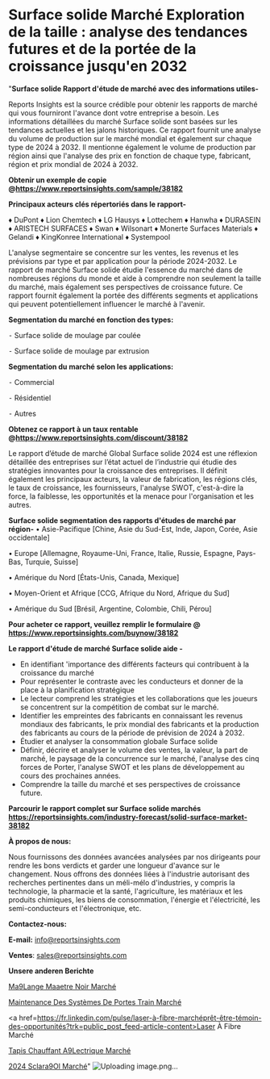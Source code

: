 # Surface solide Marché Exploration de la taille : analyse des tendances futures et de la portée de la croissance jusqu'en 2032

"<strong>Surface solide Rapport d'étude de marché avec des informations utiles-</strong>

Reports Insights est la source crédible pour obtenir les rapports de marché qui vous fourniront l'avance dont votre entreprise a besoin. Les informations détaillées du marché Surface solide sont basées sur les tendances actuelles et les jalons historiques. Ce rapport fournit une analyse du volume de production sur le marché mondial et également sur chaque type de 2024 à 2032. Il mentionne également le volume de production par région ainsi que l'analyse des prix en fonction de chaque type, fabricant, région et prix mondial de 2024 à 2032.

<strong><b>Obtenir un exemple de copie @</b></strong><a href=https://www.reportsinsights.com/sample/38182><strong><b>https://www.reportsinsights.com/sample/38182</b></strong></a>

<b>Principaux acteurs clés répertoriés dans le rapport-</b>

<b> </b>♦ DuPont
♦ Lion Chemtech
♦ LG Hausys
♦ Lottechem
♦ Hanwha
♦ DURASEIN
♦ ARISTECH SURFACES
♦ Swan
♦ Wilsonart
♦ Monerte Surfaces Materials
♦ Gelandi
♦ KingKonree International
♦ Systempool

L'analyse segmentaire se concentre sur les ventes, les revenus et les prévisions par type et par application pour la période 2024-2032. Le rapport de marché Surface solide étudie l'essence du marché dans de nombreuses régions du monde et aide à comprendre non seulement la taille du marché, mais également ses perspectives de croissance future. Ce rapport fournit également la portée des différents segments et applications qui peuvent potentiellement influencer le marché à l'avenir.

<strong>Segmentation du marché en fonction des types:</strong>


⁃ Surface solide de moulage par coulée

⁃ Surface solide de moulage par extrusion

<strong>Segmentation du marché selon les applications:</strong>


⁃ Commercial

⁃ Résidentiel

⁃ Autres

<strong><b>Obtenez ce rapport à un taux rentable @</b></strong><a href=https://www.reportsinsights.com/discount/38182><strong><b>https://www.reportsinsights.com/discount/38182</b></strong></a>

Le rapport d’étude de marché Global Surface solide 2024 est une réflexion détaillée des entreprises sur l’état actuel de l’industrie qui étudie des stratégies innovantes pour la croissance des entreprises. Il définit également les principaux acteurs, la valeur de fabrication, les régions clés, le taux de croissance, les fournisseurs, l'analyse SWOT, c'est-à-dire la force, la faiblesse, les opportunités et la menace pour l'organisation et les autres.

<strong>Surface solide segmentation des rapports d'études de marché par région-</strong>
• Asie-Pacifique [Chine, Asie du Sud-Est, Inde, Japon, Corée, Asie occidentale]

• Europe [Allemagne, Royaume-Uni, France, Italie, Russie, Espagne, Pays-Bas, Turquie, Suisse]

• Amérique du Nord [États-Unis, Canada, Mexique]

• Moyen-Orient et Afrique [CCG, Afrique du Nord, Afrique du Sud]

• Amérique du Sud [Brésil, Argentine, Colombie, Chili, Pérou]

<strong>Pour acheter ce rapport, veuillez remplir le formulaire @   <a href=https://www.reportsinsights.com/buynow/38182>https://www.reportsinsights.com/buynow/38182</a></strong>

<strong>Le rapport d'étude de marché Surface solide aide -</strong>
<ul>
  <li>En identifiant 'importance des différents facteurs qui contribuent à la croissance du marché</li>
  <li>Pour représenter le contraste avec les conducteurs et donner de la place à la planification stratégique</li>
  <li>Le lecteur comprend les stratégies et les collaborations que les joueurs se concentrent sur la compétition de combat sur le marché.</li>
  <li>Identifier les empreintes des fabricants en connaissant les revenus mondiaux des fabricants, le prix mondial des fabricants et la production des fabricants au cours de la période de prévision de 2024 à 2032.</li>
  <li>Étudier et analyser la consommation globale Surface solide</li>
  <li>Définir, décrire et analyser le volume des ventes, la valeur, la part de marché, le paysage de la concurrence sur le marché, l'analyse des cinq forces de Porter, l'analyse SWOT et les plans de développement au cours des prochaines années.</li>
  <li>Comprendre la taille du marché et ses perspectives de croissance future.</li>
</ul>

<strong>Parcourir le rapport complet sur Surface solide marchés <a href=https://reportsinsights.com/industry-forecast/solid-surface-market-38182>https://reportsinsights.com/industry-forecast/solid-surface-market-38182</a></strong>

<strong>À propos de nous:</strong>

Nous fournissons des données avancées analysées par nos dirigeants pour rendre les bons verdicts et garder une longueur d'avance sur le changement. Nous offrons des données liées à l'industrie autorisant des recherches pertinentes dans un méli-mélo d'industries, y compris la technologie, la pharmacie et la santé, l'agriculture, les matériaux et les produits chimiques, les biens de consommation, l'énergie et l'électricité, les semi-conducteurs et l'électronique, etc.

<strong>Contactez-nous:</strong>

<strong>E-mail:</strong> <a href=mailto:info@reportsinsights.com>info@reportsinsights.com</a>

<strong>Ventes</strong>: <a href=mailto:sales@reportsinsights.com>sales@reportsinsights.com</a>

<strong>Unsere anderen Berichte</strong>

<a href=https://www.linkedin.com/pulse/m%C3%A9lange-ma%C3%AEtre-noir-march%C3%A9-2024-part-de-croissance-n9vfe/>Ma9Lange Maaetre Noir Marché</a>

<a href=https://www.linkedin.com/pulse/maintenance-des-systèmes-de-portes-train-marché-rrose/>Maintenance Des Systèmes De Portes Train Marché</a>

<a href=https://fr.linkedin.com/pulse/laser-à-fibre-marchéprêt-être-témoin-des-opportunités?trk=public_post_feed-article-content>Laser À Fibre Marché</a>

<a href=https://www.linkedin.com/pulse/tapis-chauffant-%C3%A9lectrique-march%C3%A9-rapport-mhmkf/>Tapis Chauffant A9Lectrique Marché</a>

<a href=https://www.linkedin.com/pulse/2024-sclar%C3%A9ol-march%C3%A9-analyse-et-tendances-ma9ec/>2024 Sclara9Ol Marché</a>"
![Uploading image.png…]()
